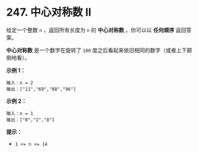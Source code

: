 # 247. 中心对称数 II

给定一个整数 `n` ，返回所有长度为 `n` 的 **中心对称数** 。你可以以 **任何顺序** 返回答案。

**中心对称数** 是一个数字在旋转了 `180` 度之后看起来依旧相同的数字（或者上下颠倒地看）。

**示例 1：**

```()
输入：n = 2
输出：["11","69","88","96"]
```

**示例 2：**

```()
输入：n = 1
输出：["0","1","8"]
```

**提示：**

- `1 <= n <= 14`
